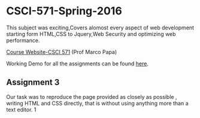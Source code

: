 # CSCI-571-Spring-2016

This subject was exciting,Covers alomost every aspect of web development starting form HTML,CSS to Jquery,Web Security and optimizing web performance.

[Course Website-CSCI 571](http://cs-server.usc.edu:45678/) (Prof Marco Papa)

Working Demo for all the assignments can be found [here](http://www-scf.usc.edu/~vtiwari/V1P1Nt4.html).

Assignment 3
------------
  Our task was to reproduce the page provided as closely as possible , writing HTML and CSS directly, that is without using anything more than a text
editor.
1[](https://raw.githubusercontent.com/vtiwari227/CSCI-571-Spring-2016/master/screenshots/V1P1HW3TT2.html.jpg)
